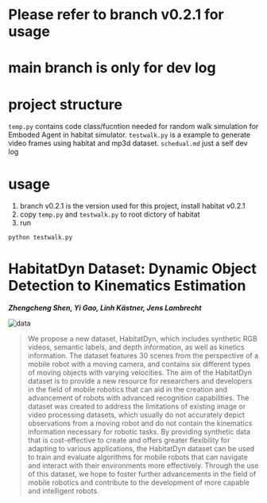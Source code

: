 # Please refer to branch v0.2.1 for usage
# main branch is only for dev log
# project structure

`temp.py` contains code class/fucntion needed for random walk simulation for Emboded Agent in habitat simulator.
`testwalk.py` is a example to generate video frames using habitat and mp3d dataset.
`schedual.md` just a self dev log

# usage
1. branch v0.2.1 is the version used for this project, install habitat v0.2.1
2. copy `temp.py` and `testwalk.py` to root dictory of habitat
3. run
```
python testwalk.py
```


# HabitatDyn Dataset: Dynamic Object Detection to Kinematics Estimation

***Zhengcheng Shen, Yi Gao, Linh Kästner, Jens Lambrecht***

![data](https://user-images.githubusercontent.com/83227264/230888881-410c0266-9256-4add-a42a-d38bed991be9.jpg)

> We propose a new dataset, HabitatDyn, which includes synthetic RGB videos, semantic labels, and depth information, as well as kinetics information. The dataset features 30 scenes from the perspective of a mobile robot with a moving camera, and contains six different types of moving objects with varying velocities. The aim of the HabitatDyn dataset is to provide a new resource for researchers and developers in the field of mobile robotics that can aid in the creation and advancement of robots with advanced recognition capabilities. The dataset was created to address the limitations of existing image or video processing datasets, which usually do not accurately depict observations from a moving robot and do not contain the kinematics information necessary for robotic tasks. By providing synthetic data that is cost-effective to create and offers greater flexibility for adapting to various applications, the HabitatDyn dataset can be used to train and evaluate algorithms for mobile robots that can navigate and interact with their environments more effectively. Through the use of this dataset, we hope to foster further advancements in the field of mobile robotics and contribute to the development of more capable and intelligent robots.
